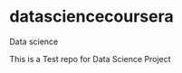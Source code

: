 datasciencecoursera
===================

Data science

This is a Test repo for Data Science Project
